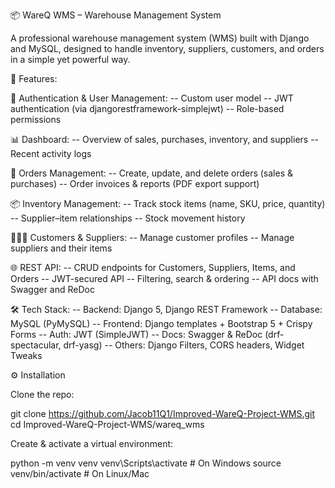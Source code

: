 📦 WareQ WMS – Warehouse Management System

A professional warehouse management system (WMS) built with Django and MySQL, designed to handle inventory, suppliers, customers, and orders in a simple yet powerful way.

🚀 Features:

🔐 Authentication & User Management:
   -- Custom user model
   -- JWT authentication (via djangorestframework-simplejwt)
   --  Role-based permissions

📊 Dashboard:
  --  Overview of sales, purchases, inventory, and suppliers
  -- Recent activity logs

🧾 Orders Management:
 -- Create, update, and delete orders (sales & purchases)
 -- Order invoices & reports (PDF export support)

📦 Inventory Management:
 -- Track stock items (name, SKU, price, quantity)
 -- Supplier–item relationships
 -- Stock movement history

🧑‍🤝‍🧑 Customers & Suppliers:
 -- Manage customer profiles
 -- Manage suppliers and their items

🌐 REST API:
 -- CRUD endpoints for Customers, Suppliers, Items, and Orders
 -- JWT-secured API
 -- Filtering, search & ordering
 -- API docs with Swagger and ReDoc

🛠️ Tech Stack:
 -- Backend: Django 5, Django REST Framework
 -- Database: MySQL (PyMySQL)
 -- Frontend: Django templates + Bootstrap 5 + Crispy Forms
 -- Auth: JWT (SimpleJWT)
 -- Docs: Swagger & ReDoc (drf-spectacular, drf-yasg)
 -- Others: Django Filters, CORS headers, Widget Tweaks

⚙️ Installation

Clone the repo:

git clone https://github.com/Jacob11Q1/Improved-WareQ-Project-WMS.git
cd Improved-WareQ-Project-WMS/wareq_wms


Create & activate a virtual environment:

python -m venv venv
venv\Scripts\activate   # On Windows
source venv/bin/activate  # On Linux/Mac
